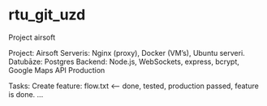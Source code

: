 # rtu_git_uzd
Project airsoft


Project: Airsoft 
Serveris: Nginx (proxy), Docker (VM’s), Ubuntu serveri. Datubāze: Postgres 
Backend: Node.js, WebSockets, express, bcrypt, Google Maps API Production

Tasks: 
    Create feature: flow.txt  <-- done, tested, production passed, feature is done.
    ...